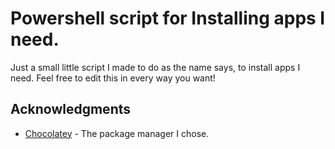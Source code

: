 # Powershell script for Installing apps I need.

Just a small little script I made to do as the name says, to install apps I need.
Feel free to edit this in every way you want!

<!-- ACKNOWLEDGMENTS -->
## Acknowledgments

* [Chocolatey](https://community.chocolatey.org/) - The package manager I chose.
